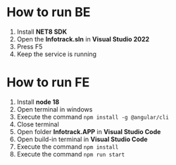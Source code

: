# How to run BE
1. Install **NET8 SDK**
2. Open the **Infotrack.sln** in **Visual Studio 2022**
3. Press F5
4. Keep the service is running

# How to run FE
1. Install **node 18**
2. Open terminal in windows
3. Execute the command `npm install -g @angular/cli`
4. Close terminal
5. Open folder **Infotrack.APP** in **Visual Studio Code**
6. Open build-in terminal in **Visual Studio Code**
8. Execute the command `npm install`
9. Execute the command `npm run start`
